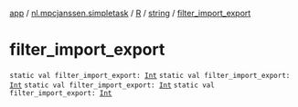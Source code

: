 [app](../../../index.md) / [nl.mpcjanssen.simpletask](../../index.md) / [R](../index.md) / [string](index.md) / [filter_import_export](.)

# filter_import_export

`static val filter_import_export: `[`Int`](https://kotlinlang.org/api/latest/jvm/stdlib/kotlin/-int/index.html)
`static val filter_import_export: `[`Int`](https://kotlinlang.org/api/latest/jvm/stdlib/kotlin/-int/index.html)
`static val filter_import_export: `[`Int`](https://kotlinlang.org/api/latest/jvm/stdlib/kotlin/-int/index.html)
`static val filter_import_export: `[`Int`](https://kotlinlang.org/api/latest/jvm/stdlib/kotlin/-int/index.html)